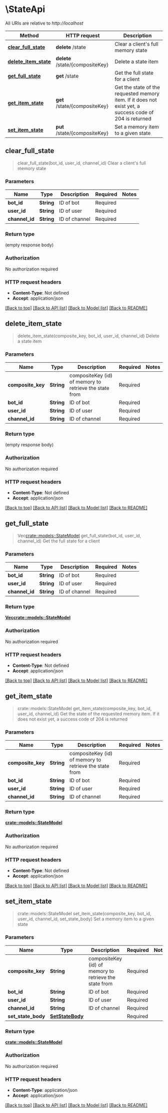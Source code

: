 # \StateApi

All URIs are relative to *http://localhost*

Method | HTTP request | Description
------------- | ------------- | -------------
[**clear_full_state**](StateApi.md#clear_full_state) | **delete** /state | Clear a client's full memory state
[**delete_item_state**](StateApi.md#delete_item_state) | **delete** /state/{compositeKey} | Delete a state item
[**get_full_state**](StateApi.md#get_full_state) | **get** /state | Get the full state for a client
[**get_item_state**](StateApi.md#get_item_state) | **get** /state/{compositeKey} | Get the state of the requested memory item. If it does not exist yet, a success code of 204 is returned
[**set_item_state**](StateApi.md#set_item_state) | **put** /state/{compositeKey} | Set a memory item to a given state



## clear_full_state

> clear_full_state(bot_id, user_id, channel_id)
Clear a client's full memory state

### Parameters


Name | Type | Description  | Required | Notes
------------- | ------------- | ------------- | ------------- | -------------
**bot_id** | **String** | ID of bot | Required | 
**user_id** | **String** | ID of user | Required | 
**channel_id** | **String** | ID of channel | Required | 

### Return type

 (empty response body)

### Authorization

No authorization required

### HTTP request headers

- **Content-Type**: Not defined
- **Accept**: application/json

[[Back to top]](#) [[Back to API list]](../README.md#documentation-for-api-endpoints) [[Back to Model list]](../README.md#documentation-for-models) [[Back to README]](../README.md)


## delete_item_state

> delete_item_state(composite_key, bot_id, user_id, channel_id)
Delete a state item

### Parameters


Name | Type | Description  | Required | Notes
------------- | ------------- | ------------- | ------------- | -------------
**composite_key** | **String** | compositeKey (id) of memory to retrieve the state from | Required | 
**bot_id** | **String** | ID of bot | Required | 
**user_id** | **String** | ID of user | Required | 
**channel_id** | **String** | ID of channel | Required | 

### Return type

 (empty response body)

### Authorization

No authorization required

### HTTP request headers

- **Content-Type**: Not defined
- **Accept**: application/json

[[Back to top]](#) [[Back to API list]](../README.md#documentation-for-api-endpoints) [[Back to Model list]](../README.md#documentation-for-models) [[Back to README]](../README.md)


## get_full_state

> Vec<crate::models::StateModel> get_full_state(bot_id, user_id, channel_id)
Get the full state for a client

### Parameters


Name | Type | Description  | Required | Notes
------------- | ------------- | ------------- | ------------- | -------------
**bot_id** | **String** | ID of bot | Required | 
**user_id** | **String** | ID of user | Required | 
**channel_id** | **String** | ID of channel | Required | 

### Return type

[**Vec<crate::models::StateModel>**](StateModel.md)

### Authorization

No authorization required

### HTTP request headers

- **Content-Type**: Not defined
- **Accept**: application/json

[[Back to top]](#) [[Back to API list]](../README.md#documentation-for-api-endpoints) [[Back to Model list]](../README.md#documentation-for-models) [[Back to README]](../README.md)


## get_item_state

> crate::models::StateModel get_item_state(composite_key, bot_id, user_id, channel_id)
Get the state of the requested memory item. If it does not exist yet, a success code of 204 is returned

### Parameters


Name | Type | Description  | Required | Notes
------------- | ------------- | ------------- | ------------- | -------------
**composite_key** | **String** | compositeKey (id) of memory to retrieve the state from | Required | 
**bot_id** | **String** | ID of bot | Required | 
**user_id** | **String** | ID of user | Required | 
**channel_id** | **String** | ID of channel | Required | 

### Return type

[**crate::models::StateModel**](StateModel.md)

### Authorization

No authorization required

### HTTP request headers

- **Content-Type**: Not defined
- **Accept**: application/json

[[Back to top]](#) [[Back to API list]](../README.md#documentation-for-api-endpoints) [[Back to Model list]](../README.md#documentation-for-models) [[Back to README]](../README.md)


## set_item_state

> crate::models::StateModel set_item_state(composite_key, bot_id, user_id, channel_id, set_state_body)
Set a memory item to a given state

### Parameters


Name | Type | Description  | Required | Notes
------------- | ------------- | ------------- | ------------- | -------------
**composite_key** | **String** | compositeKey (id) of memory to retrieve the state from | Required | 
**bot_id** | **String** | ID of bot | Required | 
**user_id** | **String** | ID of user | Required | 
**channel_id** | **String** | ID of channel | Required | 
**set_state_body** | [**SetStateBody**](SetStateBody.md) |  | Required | 

### Return type

[**crate::models::StateModel**](StateModel.md)

### Authorization

No authorization required

### HTTP request headers

- **Content-Type**: application/json
- **Accept**: application/json

[[Back to top]](#) [[Back to API list]](../README.md#documentation-for-api-endpoints) [[Back to Model list]](../README.md#documentation-for-models) [[Back to README]](../README.md)

